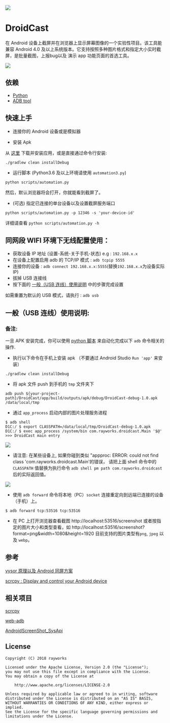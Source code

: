 ![](./cast.png)

# DroidCast

在 Android 设备上截屏并在浏览器上显示屏幕图像的一个实验性项目。该工具能兼容 Android 
4.0 及以上系统版本。它支持按照多种图片格式和指定大小实时截屏，是批量截图，上报bug以及
演示 app 功能页面的首选工具。

![](/screen_shot_dock.png)

## 依赖

- [Python](https://www.python.org/downloads/)
- [ADB tool](https://developer.android.google.cn/studio/releases/platform-tools)

## 快速上手

- 连接你的 Android 设备或是模拟器

- 安装 Apk

从 [这里](/apk/DroidCast-debug-1.0.apk) 下载并安装应用，或是直接通过命令行安装:

```
./gradlew clean installDebug
```

- 运行脚本 (Python3.6 及以上环境请使用 `automation3.py`)

```
python scripts/automation.py
```

然后，默认浏览器将会打开，你就能看到截屏了。

- (可选) 指定已连接的单台设备以及设置截屏服务端口

```
python scripts/automation.py -p 12346 -s 'your-device-id'
```
详细请查看 `python scripts/automation.py -h`


## 同网段 WIFI 环境下无线配置使用：

- 获取设备 IP 地址 (设置-系统-关于手机-状态) e.g : `192.168.x.x`
- 在设备上配置启用 adb 的 TCP/IP 模式 : `adb tcpip 5555`
- 连接你的设备 : `adb connect 192.168.x.x:5555`(替换`192.168.x.x`为设备实际 IP)
- 拔掉 USB 连接线
- 按下面的 [一般（USB 连线）使用说明](#usage) 中的步骤完成设置

如需重置为默认的 USB 模式，请执行 : `adb usb`

<h2 id="usage">一般（USB 连线）使用说明:</h2>

### 备注:

一旦 APK 安装完成，你可以使用 [python 脚本](/scripts/automation.py) 来自动化完成以下 `adb` 命令相关的操作.

- 执行以下命令在手机上安装 apk （不要通过 Android Studio `Run 'app'` 来安装）

```
./gradlew clean installDebug
```

- 将 apk 文件 push 到手机的 `tmp` 文件夹下

```
adb push ${your-project-path}/DroidCast/app/build/outputs/apk/debug/DroidCast-debug-1.0.apk /data/local/tmp
```

- 通过 `app_process` 启动内部的图片处理服务进程

```
$ adb shell
D1C:/ $ export CLASSPATH=/data/local/tmp/DroidCast-debug-1.0.apk
D1C:/ $ exec app_process /system/bin com.rayworks.droidcast.Main '$@'
>>> DroidCast main entry
```

![](/process_main.png)

- 请注意: 在某些设备上, 如果你碰到类似 "appproc: ERROR: could not find class 'com.rayworks.droidcast.Main'的错误，
  请把上面 shell 命令中的 `CLASSPATH` 值替换为执行命令 `adb shell pm path com.rayworks.droidcast` 后的实际返回值。

![](/apk_src_path.png)

- 使用 `adb forward` 命令将本地（PC）`socket` 连接重定向到远端已连接的设备（手机）上。

```
$ adb forward tcp:53516 tcp:53516
```

- 在 PC 上打开浏览器查看截图
  http://localhost:53516/screenshot
  或者按指定的图片大小和类型查看，如
  http://localhost:53516/screenshot?format=png&width=1080&height=1920
  目前支持的图片类型有`png`, `jpeg` 以及 `webp`。

## 参考

[vysor 原理以及 Android 同屏方案](https://juejin.im/entry/57fe39400bd1d00058dd4652)

[scrcpy : Display and control your Android device](https://github.com/Genymobile/scrcpy)

## 相关项目

[scrcpy](https://github.com/Genymobile/scrcpy)

[web-adb](https://github.com/mfinkle/web-adb)

[AndroidScreenShot_SysApi](https://github.com/weizongwei5/AndroidScreenShot_SysApi)

## License

    Copyright (C) 2018 rayworks

    Licensed under the Apache License, Version 2.0 (the "License");
    you may not use this file except in compliance with the License.
    You may obtain a copy of the License at

        http://www.apache.org/licenses/LICENSE-2.0

    Unless required by applicable law or agreed to in writing, software
    distributed under the License is distributed on an "AS IS" BASIS,
    WITHOUT WARRANTIES OR CONDITIONS OF ANY KIND, either express or implied.
    See the License for the specific language governing permissions and
    limitations under the License.
